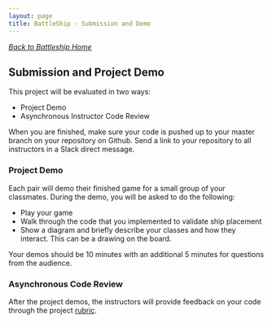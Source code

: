 ```yaml
---
layout: page
title: BattleShip - Submission and Demo
---
```


_[Back to Battleship Home](./index)_

## Submission and Project Demo

This project will be evaluated in two ways:

* Project Demo
* Asynchronous Instructor Code Review

When you are finished, make sure your code is pushed up to your master branch on your repository on Github. Send a link to your repository to all instructors in a Slack direct message.

### Project Demo

Each pair will demo their finished game for a small group of your classmates.  During the demo, you will be asked to do the following:

* Play your game
* Walk through the code that you implemented to validate ship placement
* Show a diagram and briefly describe your classes and how they interact. This can be a drawing on the board.

Your demos should be 10 minutes with an additional 5 minutes for questions from the audience.

### Asynchronous Code Review

After the project demos, the instructors will provide feedback on your code through the project [rubric](./rubric).
